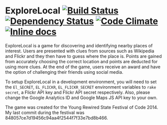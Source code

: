ExploreLocal [![Build Status](https://travis-ci.org/jackhughesweb/explorelocal.svg?branch=master)](https://travis-ci.org/jackhughesweb/explorelocal) [![Dependency Status](https://gemnasium.com/jackhughesweb/explorelocal.svg)](https://gemnasium.com/jackhughesweb/explorelocal) [![Code Climate](https://codeclimate.com/github/jackhughesweb/explorelocal/badges/gpa.svg)](https://codeclimate.com/github/jackhughesweb/explorelocal) [![Inline docs](http://inch-ci.org/github/jackhughesweb/explorelocal.svg?branch=master)](http://inch-ci.org/github/jackhughesweb/explorelocal)
========

ExploreLocal is a game for discovering and identifying nearby places of interest. Users are presented with clues from sources such as Wikipedia and Flickr and they then have to guess where the place is. Points are gained from accurately choosing the correct location and points are deducted for using more clues. At the end of the game, users receive an award and have the option of challenging their friends using social media.

To setup ExploreLocal in a development environment, you will need to set the `El_SECRET`, `EL_FLICKR`, `EL_FLICKR_SECRET` environment variables to `rake secret`, a Flickr API key and Flickr API secret respectively. Also, please change the Google Analytics ID and Google Maps JS API key to your own.

The game was created for the Young Rewired State Festival of Code 2014. My last commit during the festival was 848057ce7d19456c94aa4f2544f7f33e7bd8b466.
